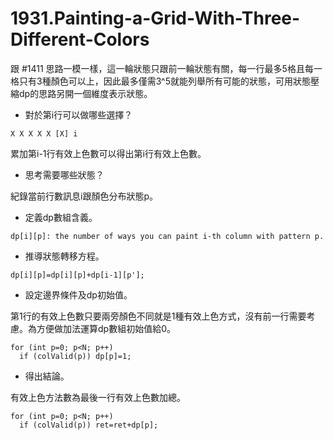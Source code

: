 # 1931.Painting-a-Grid-With-Three-Different-Colors

跟 #1411 思路一模一樣，這一輪狀態只跟前一輪狀態有關，每一行最多5格且每一格只有3種顏色可以上，因此最多僅需3^5就能列舉所有可能的狀態，可用狀態壓縮dp的思路另開一個維度表示狀態。

- 對於第i行可以做哪些選擇？

```
X X X X X [X] i
```

累加第i-1行有效上色數可以得出第i行有效上色數。

- 思考需要哪些狀態？

紀錄當前行數訊息i跟顏色分布狀態p。

- 定義dp數組含義。

```
dp[i][p]: the number of ways you can paint i-th column with pattern p.
```

- 推導狀態轉移方程。

```
dp[i][p]=dp[i][p]+dp[i-1][p'];
```

- 設定邊界條件及dp初始值。

第1行的有效上色數只要兩旁顏色不同就是1種有效上色方式，沒有前一行需要考慮。為方便做加法運算dp數組初始值給0。

```
for (int p=0; p<N; p++)
  if (colValid(p)) dp[p]=1;
```

- 得出結論。

有效上色方法數為最後一行有效上色數加總。

```
for (int p=0; p<N; p++)
  if (colValid(p)) ret=ret+dp[p];
```
